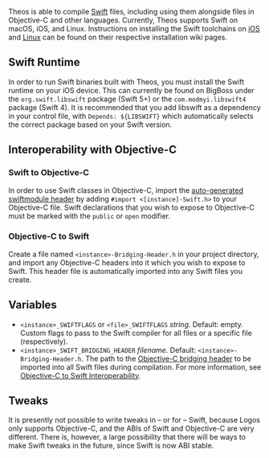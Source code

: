 Theos is able to compile [Swift](https://swift.org/) files, including using them alongside files in Objective-C and other languages. Currently, Theos supports Swift on macOS, iOS, and Linux. Instructions on installing the Swift toolchains on [iOS](https://github.com/theos/theos/wiki/Installation-iOS) and [Linux](https://github.com/theos/theos/wiki/Installation-Linux) can be found on their respective installation wiki pages.

## Swift Runtime

In order to run Swift binaries built with Theos, you must install the Swift runtime on your iOS device. This can currently be found on BigBoss under the `org.swift.libswift` package (Swift 5+) or the `com.modmyi.libswift4` package (Swift 4). It is recommended that you add libswift as a dependency in your control file, with `Depends: ${LIBSWIFT}` which automatically selects the correct package based on your Swift version.

## Interoperability with Objective-C

### Swift to Objective-C
In order to use Swift classes in Objective-C, import the [auto-generated swiftmodule header](https://developer.apple.com/documentation/swift/imported_c_and_objective-c_apis/importing_swift_into_objective-c) by adding `#import <[instance]-Swift.h>` to your Objective-C file. Swift declarations that you wish to expose to Objective-C must be marked with the `public` or `open` modifier.

### Objective-C to Swift
Create a file named `<instance>-Bridging-Header.h` in your project directory, and import any Objective-C headers into it which you wish to expose to Swift. This header file is automatically imported into any Swift files you create.

## Variables
* `<instance>_SWIFTFLAGS` or `<file>_SWIFTFLAGS` *string*. Default: empty. Custom flags to pass to the Swift compiler for all files or a specific file (respectively).
* `<instance>_SWIFT_BRIDGING_HEADER` *filename*. Default: `<instance>-Bridging-Header.h`. The path to the [Objective-C bridging header](https://developer.apple.com/documentation/swift/imported_c_and_objective-c_apis/importing_objective-c_into_swift) to be imported into all Swift files during compilation. For more information, see [Objective-C to Swift Interoperability](#objective-c-to-swift).

## Tweaks

It is presently not possible to write tweaks in – or for – Swift, because Logos only supports Objective-C, and the ABIs of Swift and Objective-C are very different. There is, however, a large possibility that there will be ways to make Swift tweaks in the future, since Swift is now ABI stable.